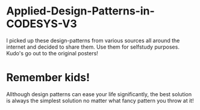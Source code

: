 # Applied-Design-Patterns-in-CODESYS-V3

I picked up these design-patterns from various sources all around the internet and decided to share them.
Use them for selfstudy purposes. Kudo's go out to the original posters!




# Remember kids!

Allthough design patterns can ease your life significantly, the best solution is always the simplest solution no matter what fancy pattern you throw at it!
